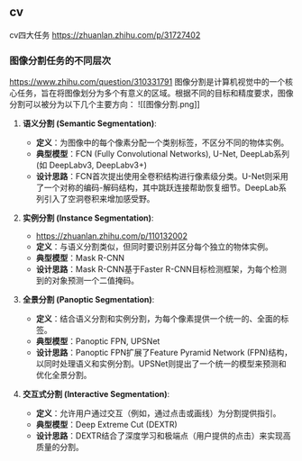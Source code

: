 ## cv
cv四大任务
https://zhuanlan.zhihu.com/p/31727402

### 图像分割任务的不同层次
https://www.zhihu.com/question/310331791
图像分割是计算机视觉中的一个核心任务，旨在将图像划分为多个有意义的区域。根据不同的目标和精度要求，图像分割可以被分为以下几个主要方向：
![[图像分割.png]]

1. **语义分割 (Semantic Segmentation)**:
   - **定义**：为图像中的每个像素分配一个类别标签，不区分不同的物体实例。
   - **典型模型**：FCN (Fully Convolutional Networks), U-Net, DeepLab系列 (如 DeepLabv3, DeepLabv3+)
   - **设计思路**：FCN首次提出使用全卷积结构进行像素级分类。U-Net则采用了一个对称的编码-解码结构，其中跳跃连接帮助恢复细节。DeepLab系列引入了空洞卷积来增加感受野。

2. **实例分割 (Instance Segmentation)**:
   - https://zhuanlan.zhihu.com/p/110132002
   - **定义**：与语义分割类似，但同时要识别并区分每个独立的物体实例。
   - **典型模型**：Mask R-CNN
   - **设计思路**：Mask R-CNN基于Faster R-CNN目标检测框架，为每个检测到的对象预测一个二值掩码。

3. **全景分割 (Panoptic Segmentation)**:
   - **定义**：结合语义分割和实例分割，为每个像素提供一个统一的、全面的标签。
   - **典型模型**：Panoptic FPN, UPSNet
   - **设计思路**：Panoptic FPN扩展了Feature Pyramid Network (FPN)结构，以同时处理语义和实例分割。UPSNet则提出了一个统一的模型来预测和优化全景分割。

4. **交互式分割 (Interactive Segmentation)**:
   - **定义**：允许用户通过交互（例如，通过点击或画线）为分割提供指引。
   - **典型模型**：Deep Extreme Cut (DEXTR)
   - **设计思路**：DEXTR结合了深度学习和极端点（用户提供的点击）来实现高质量的分割。